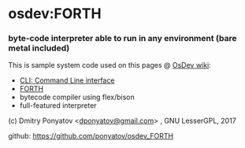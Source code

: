 # osdev:FORTH
### byte-code interpreter able to run in any environment (bare metal included)

This is sample system code used on this pages @ [OsDev wiki](http://wiki.osdev.org/):
* [CLI: Command Line interface](http://wiki.osdev.org/Command_Line)
* [FORTH](http://wiki.osdev.org/FORTH)
* bytecode compiler using flex/bison
* full-featured interpreter

(c) Dmitry Ponyatov <<dponyatov@gmail.com>> , GNU LesserGPL, 2017

github: https://github.com/ponyatov/osdev_FORTH 